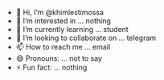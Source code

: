 - 👋 Hi, I’m @khimlestimossa
- 👀 I’m interested in ... nothing    
- 🌱 I’m currently learning ... student
- 💞️ I’m looking to collaborate on ... telegram
- 📫 How to reach me ... email
- 😄 Pronouns: ... not to say
- ⚡ Fun fact: ... nothing

<!---
khimlestimossa/khimlestimossa is a ✨ special ✨ repository because its `README.md` (this file) appears on your GitHub profile.
You can click the Preview link to take a look at your changes.
--->
